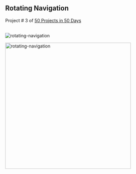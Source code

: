 ## Rotating Navigation
Project # 3 of [50 Projects in 50 Days](https://50projects50days.com/) <br><br>

![rotating-navigation](docs/03-rotating-navigation.gif)

<img src="./docs/03-rotating-navigation.gif" alt="rotating-navigation" width="400"/>
